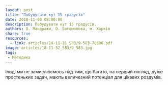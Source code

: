```yaml
---
layout: post
title: "Побудувати кут 15 градусів"
date: 2018-11-08 08:00:00
description: Побудувати кут 15 градусів.
authors: О. Мандражи, О. Богомолова, м. Харків
share: true
resources:
  - link: articles/18-11-31_583/9-583-70596.pdf
image: articles/18-11-32_583/9_583.jpg
tags:
 - Методика
---
```


Іноді ми не замислюємось над тим, що багато, на перший погляд, дуже простеньких задач, мають величезний потенціал для цікавих роздумів.
